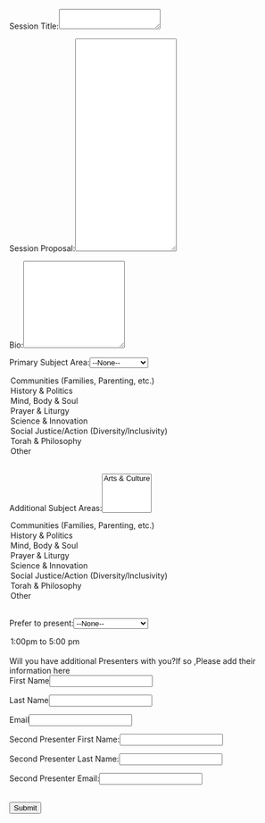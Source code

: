 <!--  ----------------------------------------------------------------------  -->
<!--  NOTE: Please add the following <META> element to your page <HEAD>.      -->
<!--  If necessary, please modify the charset parameter to specify the        -->
<!--  character set of your HTML page.                                        -->
<!--  ----------------------------------------------------------------------  -->

<META HTTP-EQUIV="Content-type" CONTENT="text/html; charset=UTF-8">
<script src="https://www.google.com/recaptcha/api.js"></script>
<script>
 function timestamp() { var response = document.getElementById("g-recaptcha-response"); if (response == null || response.value.trim() == "") {var elems = JSON.parse(document.getElementsByName("captcha_settings")[0].value);elems["ts"] = JSON.stringify(new Date().getTime());document.getElementsByName("captcha_settings")[0].value = JSON.stringify(elems); } } setInterval(timestamp, 500); 
</script>

<!--  ----------------------------------------------------------------------  -->
<!--  NOTE: Please add the following <FORM> element to your page.             -->
<!--  ----------------------------------------------------------------------  -->

<form action="https://test.salesforce.com/servlet/servlet.WebToLead?encoding=UTF-8" method="POST">

<input type=hidden name='captcha_settings' value='{"keyname":"LBtest","fallback":"true","orgId":"00D0U0000009Zuy","ts":""}'>
<input type=hidden name="oid" value="00D0U0000009Zuy">
<input type=hidden name="retURL" value="http://google.com">

<!--  ----------------------------------------------------------------------  -->
<!--  NOTE: These fields are optional debugging elements. Please uncomment    -->
<!--  these lines if you wish to test in debug mode.                          -->
<!--  <input type="hidden" name="debug" value=1>                              -->
<!--  <input type="hidden" name="debugEmail" value="ngabrani@astreait.com">   -->
<!--  ----------------------------------------------------------------------  -->

Session Title:<textarea  id="00NA0000002xr7b" name="00NA0000002xr7b" type="text" wrap="soft"></textarea><br>

Session Proposal:<textarea  id="00N0U0000040g6TUAQ" name="00N0U0000040g6TUAQ" rows="25" type="text" wrap="soft"></textarea><script>CKEDITOR.timestamp = '4.14.0.6';
var protocolAndHost = window.location.protocol + '//' + window.location.host;

var editor = CKEDITOR.replace('00N0U0000040g6TUAQ', {
removePlugins : 'elementspath,maximize,image,tabletools,liststyle,contextmenu,resize',
baseHref : protocolAndHost + '/ckeditor/ckeditor-4.x/rel/',
customConfig : '/ckeditor/ckeditor-4.x/rel/sfdc-config.js',
height : '425',
bodyId : '00N0U0000040g6TUAQ_rta_body',
toolbar : 'SalesforceBasic',
sfdcLabels :{CkeLineHeight : { secondValue : '1.15', singleValue : 'Single', doubleValue : 'Double', title : 'Line Height', thirdValue : '1.5'}, CkeQuickText : { title : 'Insert quick text'}, CkeMediaEmbed : { iframeMissing : 'Invalid &lt;iframe&gt; element. Please use valid code from the approved sites.', subtitle : 'Paste &amp;lt;iframe&amp;gt; code here:', description : 'Use &lt;iframe&gt; code from an approved video source.', title : 'Embed Multimedia Content', exampleTitle : 'Example:', example : '\n            \n                &lt;iframe width=\&quot;560\&quot; height=\&quot;315\&quot; src=\&quot;https://www.youtube.com/embed/KcOm0TNvKBA\&quot; frameborder=\&quot;0\&quot; allowfullscreen&gt;&lt;/iframe&gt;\n            \n        '}, CkeImageMenu : { uploadFile : ' Browse or Upload', uploadCms : 'Salesforce CMS', pasteUrl : 'Paste Image URL', uploadUrl : 'Web Image', uploadSFFile : 'Salesforce Files', title : 'Insert images into your message'}, CkeImagePaste : { CkeImagePasteWarning : 'Pasting an image is not working properly with Firefox, please use [Copy Image location] instead.'}, CkeImageDialog : { infoTab_desc_info : 'Enter a description of the image for visually impaired users', uploadTab_desc : 'Description', defaultImageDescription : 'User-added image', uploadTab_file_info : 'Maximum size 1 MB. Only PNG, GIF or JPEG', uploadTab_desc_info : 'Enter a description of the image for visually impaired users', imageUploadLimit_info : 'Max number of upload images exceeded', btn_insert_tooltip : 'Insert Image', httpUrlWarning : 'Are you sure you want to use an http URL? Using http image URLs may result in security warnings about insecure content. To avoid these warnings, use https image URLs instead.', title : 'Insert Image', error : 'Error:', uploadTab : 'Upload Image', wrongFileTypeError : 'You can insert only .gif .jpeg and .png files.', infoTab_url : 'URL', infoTab : 'Web Address', infoTab_url_info : 'Example: http://www.mysite.com/myimage.jpg', missingUrlError : 'You must enter a URL', uploadTab_file : 'Select Image', btn_update_tooltip : 'Update Image', infoTab_desc : 'Description', btn_insert : 'Insert', btn_update : 'Update', btn_upadte : 'Update', invalidUrlError : 'You can only use http:, https:, data:, //, /, or relative URL schemes.'}, sfdcSwitchToText : { sfdcSwitchToTextAlt : 'Use plain text'}, CkeSmartLink : { SmartLinkContextMenuEdit : 'Edit Smart Link', title : 'Insert a Smart Link'}},
contentsCss: ['/ckeditor/ckeditor-4.x/rel/contents.css', '/sCSS/53.0/sprites/1627628858000/Theme3/default/gc/CKEditor.css', '/sCSS/53.0/sprites/1627628858000/Theme3/default/gc/HtmlDetailElem.css'],
disableNativeSpellChecker : false,
language : 'en-US',
allowIframe : false,
isPardotOrg : false,
isCmsOnly : false,
sharedSpaces : { top : 'cke_topSpace', bottom : ' cke_bottomSpace' }
,filebrowserImageUploadUrl : '/_ui/common/request/servlet/RtaImageUploadServlet?_CONFIRMATIONTOKEN=VmpFPSxNakF5TVMwd09TMHhNMVF3T0RvMU56b3pPUzQzTnpGYSxFNkkzcTBidkt4aDBsS1AxSFh3d0JKLE5HRm1NemMy'
});

editor.on('instanceReady', function( evt ) {
    try {
        var id = evt.editor.name;
        CKiframe = document.getElementById('cke_' + id).querySelector('iframe');
        meta = document.createElement('meta');
        meta.setAttribute('name', 'referrer');
        meta.setAttribute('content', 'no-referrer');
        CKiframe.contentDocument.head.appendChild(meta);
    } catch(e) {}
} );

</script><br>

Bio:<textarea  id="00NA0000002xxNKMAY" name="00NA0000002xxNKMAY" rows="10" type="text" wrap="soft"></textarea><script>CKEDITOR.timestamp = '4.14.0.6';
var protocolAndHost = window.location.protocol + '//' + window.location.host;

var editor = CKEDITOR.replace('00NA0000002xxNKMAY', {
removePlugins : 'elementspath,maximize,image,tabletools,liststyle,contextmenu,resize',
baseHref : protocolAndHost + '/ckeditor/ckeditor-4.x/rel/',
customConfig : '/ckeditor/ckeditor-4.x/rel/sfdc-config.js',
height : '170',
bodyId : '00NA0000002xxNKMAY_rta_body',
toolbar : 'SalesforceBasic',
sfdcLabels :{CkeLineHeight : { secondValue : '1.15', singleValue : 'Single', doubleValue : 'Double', title : 'Line Height', thirdValue : '1.5'}, CkeQuickText : { title : 'Insert quick text'}, CkeMediaEmbed : { iframeMissing : 'Invalid &lt;iframe&gt; element. Please use valid code from the approved sites.', subtitle : 'Paste &amp;lt;iframe&amp;gt; code here:', description : 'Use &lt;iframe&gt; code from an approved video source.', title : 'Embed Multimedia Content', exampleTitle : 'Example:', example : '\n            \n                &lt;iframe width=\&quot;560\&quot; height=\&quot;315\&quot; src=\&quot;https://www.youtube.com/embed/KcOm0TNvKBA\&quot; frameborder=\&quot;0\&quot; allowfullscreen&gt;&lt;/iframe&gt;\n            \n        '}, CkeImageMenu : { uploadFile : ' Browse or Upload', uploadCms : 'Salesforce CMS', pasteUrl : 'Paste Image URL', uploadUrl : 'Web Image', uploadSFFile : 'Salesforce Files', title : 'Insert images into your message'}, CkeImagePaste : { CkeImagePasteWarning : 'Pasting an image is not working properly with Firefox, please use [Copy Image location] instead.'}, CkeImageDialog : { infoTab_desc_info : 'Enter a description of the image for visually impaired users', uploadTab_desc : 'Description', defaultImageDescription : 'User-added image', uploadTab_file_info : 'Maximum size 1 MB. Only PNG, GIF or JPEG', uploadTab_desc_info : 'Enter a description of the image for visually impaired users', imageUploadLimit_info : 'Max number of upload images exceeded', btn_insert_tooltip : 'Insert Image', httpUrlWarning : 'Are you sure you want to use an http URL? Using http image URLs may result in security warnings about insecure content. To avoid these warnings, use https image URLs instead.', title : 'Insert Image', error : 'Error:', uploadTab : 'Upload Image', wrongFileTypeError : 'You can insert only .gif .jpeg and .png files.', infoTab_url : 'URL', infoTab : 'Web Address', infoTab_url_info : 'Example: http://www.mysite.com/myimage.jpg', missingUrlError : 'You must enter a URL', uploadTab_file : 'Select Image', btn_update_tooltip : 'Update Image', infoTab_desc : 'Description', btn_insert : 'Insert', btn_update : 'Update', btn_upadte : 'Update', invalidUrlError : 'You can only use http:, https:, data:, //, /, or relative URL schemes.'}, sfdcSwitchToText : { sfdcSwitchToTextAlt : 'Use plain text'}, CkeSmartLink : { SmartLinkContextMenuEdit : 'Edit Smart Link', title : 'Insert a Smart Link'}},
contentsCss: ['/ckeditor/ckeditor-4.x/rel/contents.css', '/sCSS/53.0/sprites/1627628858000/Theme3/default/gc/CKEditor.css', '/sCSS/53.0/sprites/1627628858000/Theme3/default/gc/HtmlDetailElem.css'],
disableNativeSpellChecker : false,
language : 'en-US',
allowIframe : false,
isPardotOrg : false,
isCmsOnly : false,
sharedSpaces : { top : 'cke_topSpace', bottom : ' cke_bottomSpace' }
,filebrowserImageUploadUrl : '/_ui/common/request/servlet/RtaImageUploadServlet?_CONFIRMATIONTOKEN=VmpFPSxNakF5TVMwd09TMHhNMVF3T0RvMU56b3pPUzQzTnpOYSxtM2NMSzRkc3hCZ2RqVDMzV29uOFc0LE5HRm1NemMy'
});

editor.on('instanceReady', function( evt ) {
    try {
        var id = evt.editor.name;
        CKiframe = document.getElementById('cke_' + id).querySelector('iframe');
        meta = document.createElement('meta');
        meta.setAttribute('name', 'referrer');
        meta.setAttribute('content', 'no-referrer');
        CKiframe.contentDocument.head.appendChild(meta);
    } catch(e) {}
} );

</script><br>

Primary Subject Area:<select  id="00NA0000009dQxO" name="00NA0000009dQxO" title="Primary Subject Area"><option value="">--None--</option><option value="Arts &amp; Culture">Arts &amp; Culture</option>
<option value="Communities (Families, Parenting, etc.)">Communities (Families, Parenting, etc.)</option>
<option value="History &amp; Politics">History &amp; Politics</option>
<option value="Mind, Body &amp; Soul">Mind, Body &amp; Soul</option>
<option value="Prayer &amp; Liturgy">Prayer &amp; Liturgy</option>
<option value="Science &amp; Innovation">Science &amp; Innovation</option>
<option value="Social Justice/Action (Diversity/Inclusivity)">Social Justice/Action (Diversity/Inclusivity)</option>
<option value="Torah &amp; Philosophy">Torah &amp; Philosophy</option>
<option value="Other">Other</option>
</select><br>

Additional Subject Areas:<select  id="00NA0000002wOEm" multiple="multiple" name="00NA0000002wOEm" title="Additional Subject Areas"><option value="Arts &amp; Culture">Arts &amp; Culture</option>
<option value="Communities (Families, Parenting, etc.)">Communities (Families, Parenting, etc.)</option>
<option value="History &amp; Politics">History &amp; Politics</option>
<option value="Mind, Body &amp; Soul">Mind, Body &amp; Soul</option>
<option value="Prayer &amp; Liturgy">Prayer &amp; Liturgy</option>
<option value="Science &amp; Innovation">Science &amp; Innovation</option>
<option value="Social Justice/Action (Diversity/Inclusivity)">Social Justice/Action (Diversity/Inclusivity)</option>
<option value="Torah &amp; Philosophy">Torah &amp; Philosophy</option>
<option value="Other">Other</option>
</select><br>

Prefer to present:<select  id="00N0U0000040g72" name="00N0U0000040g72" title="Prefer to present"><option value="">--None--</option><option value="9:00 am to 1:00pm">9:00 am to 1:00pm</option>
<option value="1:00pm to 5:00 pm">1:00pm to 5:00 pm</option>
</select><br>
Will you have additional Presenters with you?If so ,Please add their information here<br>
<label for="first_name">First Name</label><input  id="first_name" maxlength="40" name="first_name" size="20" type="text" /><br>

<label for="last_name">Last Name</label><input  id="last_name" maxlength="80" name="last_name" size="20" type="text" /><br>

<label for="email">Email</label><input  id="email" maxlength="80" name="email" size="20" type="text" /><br>

Second Presenter First Name:<input  id="00NA0000009dCB4" maxlength="40" name="00NA0000009dCB4" size="20" type="text" /><br>

Second Presenter Last Name:<input  id="00NA0000009dCAy" maxlength="80" name="00NA0000009dCAy" size="20" type="text" /><br>

Second Presenter Email:<input  id="00NA0000009dQuK" maxlength="80" name="00NA0000009dQuK" size="20" type="text" /><br>

<div class="g-recaptcha" data-sitekey="6LdEYSYUAAAAAIigyMh4U9LVfw2Ij47spUvRwIys"></div><br>
<input type="submit" name="submit">

</form>
